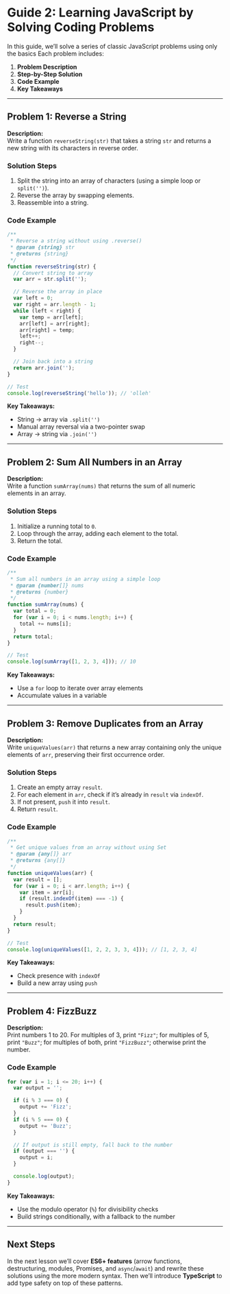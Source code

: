 # Guide 2: Learning JavaScript by Solving Coding Problems

In this guide, we’ll solve a series of classic JavaScript problems using only the basics Each problem includes:

1. **Problem Description**  
2. **Step-by-Step Solution**  
3. **Code Example**  
4. **Key Takeaways**

---

## Problem 1: Reverse a String

**Description:**  
Write a function `reverseString(str)` that takes a string `str` and returns a new string with its characters in reverse order.

### Solution Steps

1. Split the string into an array of characters (using a simple loop or `split('')`).  
2. Reverse the array by swapping elements.  
3. Reassemble into a string.

### Code Example

```js
/**
 * Reverse a string without using .reverse()
 * @param {string} str
 * @returns {string}
 */
function reverseString(str) {
  // Convert string to array
  var arr = str.split('');  

  // Reverse the array in place
  var left = 0;
  var right = arr.length - 1;
  while (left < right) {
    var temp = arr[left];
    arr[left] = arr[right];
    arr[right] = temp;
    left++;
    right--;
  }

  // Join back into a string
  return arr.join('');
}

// Test
console.log(reverseString('hello')); // 'olleh'
```

**Key Takeaways:**  
- String → array via `.split('')`  
- Manual array reversal via a two-pointer swap  
- Array → string via `.join('')`

---

## Problem 2: Sum All Numbers in an Array

**Description:**  
Write a function `sumArray(nums)` that returns the sum of all numeric elements in an array.

### Solution Steps

1. Initialize a running total to `0`.  
2. Loop through the array, adding each element to the total.  
3. Return the total.

### Code Example

```js
/**
 * Sum all numbers in an array using a simple loop
 * @param {number[]} nums
 * @returns {number}
 */
function sumArray(nums) {
  var total = 0;
  for (var i = 0; i < nums.length; i++) {
    total += nums[i];
  }
  return total;
}

// Test
console.log(sumArray([1, 2, 3, 4])); // 10
```

**Key Takeaways:**  
- Use a `for` loop to iterate over array elements  
- Accumulate values in a variable

---

## Problem 3: Remove Duplicates from an Array

**Description:**  
Write `uniqueValues(arr)` that returns a new array containing only the unique elements of `arr`, preserving their first occurrence order.

### Solution Steps

1. Create an empty array `result`.  
2. For each element in `arr`, check if it’s already in `result` via `indexOf`.  
3. If not present, `push` it into `result`.  
4. Return `result`.

### Code Example

```js
/**
 * Get unique values from an array without using Set
 * @param {any[]} arr
 * @returns {any[]}
 */
function uniqueValues(arr) {
  var result = [];
  for (var i = 0; i < arr.length; i++) {
    var item = arr[i];
    if (result.indexOf(item) === -1) {
      result.push(item);
    }
  }
  return result;
}

// Test
console.log(uniqueValues([1, 2, 2, 3, 3, 4])); // [1, 2, 3, 4]
```

**Key Takeaways:**  
- Check presence with `indexOf`  
- Build a new array using `push`

---

## Problem 4: FizzBuzz

**Description:**  
Print numbers 1 to 20. For multiples of 3, print `"Fizz"`; for multiples of 5, print `"Buzz"`; for multiples of both, print `"FizzBuzz"`; otherwise print the number.

### Code Example

```js
for (var i = 1; i <= 20; i++) {
  var output = '';

  if (i % 3 === 0) {
    output += 'Fizz';
  }
  if (i % 5 === 0) {
    output += 'Buzz';
  }

  // If output is still empty, fall back to the number
  if (output === '') {
    output = i;
  }

  console.log(output);
}
```

**Key Takeaways:**  
- Use the modulo operator (`%`) for divisibility checks  
- Build strings conditionally, with a fallback to the number

---

## Next Steps

In the next lesson we’ll cover **ES6+ features** (arrow functions, destructuring, modules, Promises, and `async`/`await`) and rewrite these solutions using the more modern syntax. Then we’ll introduce **TypeScript** to add type safety on top of these patterns.
